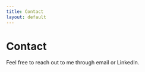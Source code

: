 ```yaml
---
title: Contact
layout: default
---
```


# Contact  
Feel free to reach out to me through email or LinkedIn.

